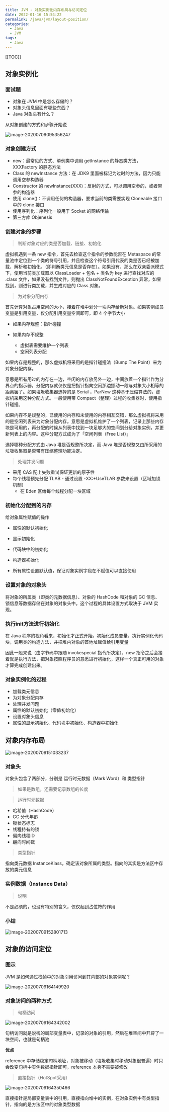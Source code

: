 ```yaml
---
title: JVM - 对象实例化内存布局与访问定位
date: 2022-01-16 15:54:22
permalink: /java/jvm/layout-position/
categories:
  - Java
  - JVM
tags: 
  - Java
---
```


[[TOC]]

## 对象实例化

### 面试题

- 对象在 JVM 中是怎么存储的？
- 对象头信息里面有哪些东西？
- Java 对象头有什么？

从对象创建的方式和步骤开始说

![image-20200709095356247](https://cdn.jsdelivr.net/gh/Kele-Bingtang/static/img/Java/20220116155103.png)

### 对象创建方式

- new：最常见的方式、单例类中调用 getInstance 的静态类方法，XXXFactory 的静态方法
- Class 的 newInstance 方法：在 JDK9 里面被标记为过时的方法，因为只能调用空参构造器
- Constructor 的 newInstance(XXX)：反射的方式，可以调用空参的，或者带参的构造器
- 使用 clone()：不调用任何的构造器，要求当前的类需要实现 Cloneable 接口中的 clone 接口
- 使用序列化：序列化一般用于 Socket 的网络传输
- 第三方库 Objenesis

### 创建对象的步骤

> 判断对象对应的类是否加载、链接、初始化

虚拟机遇到一条 new 指令，首先去检查这个指令的参数能否在 Metaspace 的常量池中定位到一个类的符号引用，并且检查这个符号引用代表的类是否已经被加载，解析和初始化。（即判断类元信息是否存在）。如果没有，那么在双亲委派模式下，使用当前类加载器以 ClassLoader + 包名 + 类名为 key 进行查找对应的 .class 文件，如果没有找到文件，则抛出 ClassNotFoundException 异常，如果找到，则进行类加载，并生成对应的 Class 对象。

> 为对象分配内存

首先计算对象占用空间的大小，接着在堆中划分一块内存给新对象。如果实例成员变量是引用变量，仅分配引用变量空间即可，即 4 个字节大小

- 如果内存规整：指针碰撞

- 如果内存不规整
  - 虚拟表需要维护一个列表
  - 空闲列表分配

如果内存是规整的，那么虚拟机将采用的是指针碰撞法（Bump The Point）来为对象分配内存。

意思是所有用过的内存在一边，空闲的内存放另外一边，中间放着一个指针作为分界点的指示器，分配内存就仅仅是把指针指向空闲那边挪动一段与对象大小相等的距离罢了。如果垃圾收集器选择的是 Serial ，ParNew 这种基于压缩算法的，虚拟机采用这种分配方式。一般使用带 Compact（整理）过程的收集器时，使用指针碰撞。

如果内存不是规整的，已使用的内存和未使用的内存相互交错，那么虚拟机将采用的是空闲列表来为对象分配内存。意思是虚拟机维护了一个列表，记录上那些内存块是可用的，再分配的时候从列表中找到一块足够大的空间划分给对象实例，并更新列表上的内容。这种分配方式成为了「空闲列表（Free List）」

选择哪种分配方式由 Java 堆是否规整所决定，而 Java 堆是否规整又由所采用的垃圾收集器是否带有压缩整理功能决定。

> 处理并发问题

- 采用 CAS 配上失败重试保证更新的原子性
- 每个线程预先分配 TLAB - 通过设置 -XX:+UseTLAB 参数来设置（区域加锁机制）
  - 在 Eden 区给每个线程分配一块区域

### 初始化分配到的内存

给对象属性赋值的操作

- 属性的默认初始化
- 显示初始化
- 代码块中的初始化
- 构造器初始化

- 所有属性设置默认值，保证对象实例字段在不赋值可以直接使用


### 设置对象的对象头

将对象的所属类（即类的元数据信息）、对象的 HashCode 和对象的 GC 信息、锁信息等数据存储在对象的对象头中。这个过程的具体设置方式取决于 JVM 实现。

### 执行init方法进行初始化

在 Java 程序的视角看来，初始化才正式开始。初始化成员变量，执行实例化代码块，调用类的构造方法，并把堆内对象的首地址赋值给引用变量

因此一般来说（由字节码中跟随 invokespecial 指令所决定），new 指令之后会接着就是执行方法，把对象按照程序员的意愿进行初始化，这样一个真正可用的对象才算完成创建出来。

### 对象实例化的过程

- 加载类元信息
- 为对象分配内存
- 处理并发问题
- 属性的默认初始化（零值初始化）
- 设置对象头信息
- 属性的显示初始化、代码块中初始化、构造器中初始化

## 对象内存布局

![image-20200709151033237](https://cdn.jsdelivr.net/gh/Kele-Bingtang/static/img/Java/20220116155106.png)

### 对象头

对象头包含了两部分，分别是 运行时元数据（Mark Word）和 类型指针

> 如果是数组，还需要记录数组的长度

> 运行时元数据

- 哈希值（HashCode）
- GC 分代年龄
- 锁状态标志
- 线程持有的锁
- 偏向线程ID
- 翩向时间戳

> 类型指针

指向类元数据 InstanceKlass，确定该对象所属的类型。指向的其实是方法区中存放的类元信息

### 实例数据（Instance Data）

> 说明

不是必须的，也没有特别的含义，仅仅起到占位符的作用

### 小结

![image-20200709152801713](https://cdn.jsdelivr.net/gh/Kele-Bingtang/static/img/Java/20220116155108.png)

## 对象的访问定位

### 图示

JVM 是如何通过栈帧中的对象引用访问到其内部的对象实例呢？

![image-20200709164149920](https://cdn.jsdelivr.net/gh/Kele-Bingtang/static/img/Java/20220116155109.png)

### 对象访问的两种方式

> 句柄访问

![image-20200709164342002](https://cdn.jsdelivr.net/gh/Kele-Bingtang/static/img/Java/20220116155111.png)

句柄访问就是说栈的局部变量表中，记录的对象的引用，然后在堆空间中开辟了一块空间，也就是句柄池

**优点**

reference 中存储稳定句柄地址，对象被移动（垃圾收集时移动对象很普遍）时只会改变句柄中实例数据指针即可，reference 本身不需要被修改

> 直接指针（HotSpot采用）

![image-20200709164350466](images/image-20200709164350466.png)

直接指针是局部变量表中的引用，直接指向堆中的实例，在对象实例中有类型指针，指向的是方法区中的对象类型数据